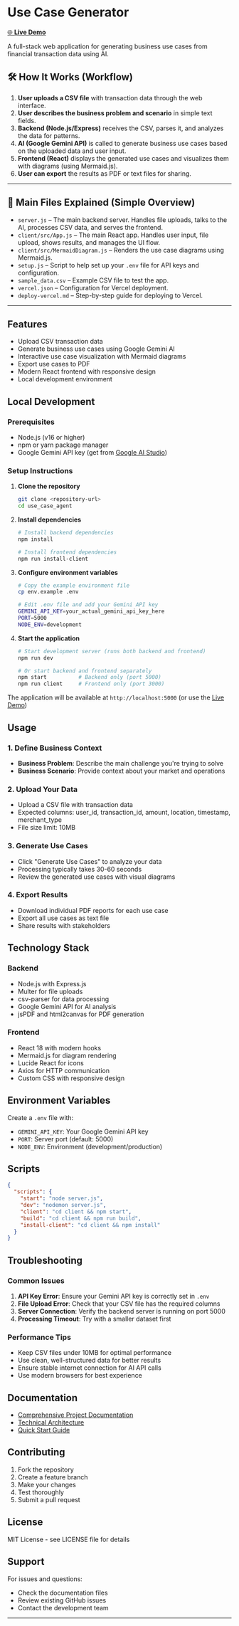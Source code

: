 
# Use Case Generator

[🌐 **Live Demo**](https://client-indol-two-74.vercel.app/)



A full-stack web application for generating business use cases from financial transaction data using AI.
## 🛠️ How It Works (Workflow)

1. **User uploads a CSV file** with transaction data through the web interface.
2. **User describes the business problem and scenario** in simple text fields.
3. **Backend (Node.js/Express)** receives the CSV, parses it, and analyzes the data for patterns.
4. **AI (Google Gemini API)** is called to generate business use cases based on the uploaded data and user input.
5. **Frontend (React)** displays the generated use cases and visualizes them with diagrams (using Mermaid.js).
6. **User can export** the results as PDF or text files for sharing.

---

## 📁 Main Files Explained (Simple Overview)

- `server.js` – The main backend server. Handles file uploads, talks to the AI, processes CSV data, and serves the frontend.
- `client/src/App.js` – The main React app. Handles user input, file upload, shows results, and manages the UI flow.
- `client/src/MermaidDiagram.js` – Renders the use case diagrams using Mermaid.js.
- `setup.js` – Script to help set up your `.env` file for API keys and configuration.
- `sample_data.csv` – Example CSV file to test the app.
- `vercel.json` – Configuration for Vercel deployment.
- `deploy-vercel.md` – Step-by-step guide for deploying to Vercel.

---

## Features

- Upload CSV transaction data
- Generate business use cases using Google Gemini AI
- Interactive use case visualization with Mermaid diagrams
- Export use cases to PDF
- Modern React frontend with responsive design
- Local development environment

## Local Development

### Prerequisites
- Node.js (v16 or higher)
- npm or yarn package manager
- Google Gemini API key (get from [Google AI Studio](https://makersuite.google.com/app/apikey))

### Setup Instructions

1. **Clone the repository**
   ```bash
   git clone <repository-url>
   cd use_case_agent
   ```

2. **Install dependencies**
   ```bash
   # Install backend dependencies
   npm install
   
   # Install frontend dependencies
   npm run install-client
   ```

3. **Configure environment variables**
   ```bash
   # Copy the example environment file
   cp env.example .env
   
   # Edit .env file and add your Gemini API key
   GEMINI_API_KEY=your_actual_gemini_api_key_here
   PORT=5000
   NODE_ENV=development
   ```

4. **Start the application**
   ```bash
   # Start development server (runs both backend and frontend)
   npm run dev
   
   # Or start backend and frontend separately
   npm start          # Backend only (port 5000)
   npm run client     # Frontend only (port 3000)
   ```


The application will be available at `http://localhost:5000` (or use the [Live Demo](https://client-indol-two-74.vercel.app/))

## Usage

### 1. Define Business Context
- **Business Problem**: Describe the main challenge you're trying to solve
- **Business Scenario**: Provide context about your market and operations

### 2. Upload Your Data
- Upload a CSV file with transaction data
- Expected columns: user_id, transaction_id, amount, location, timestamp, merchant_type
- File size limit: 10MB

### 3. Generate Use Cases
- Click "Generate Use Cases" to analyze your data
- Processing typically takes 30-60 seconds
- Review the generated use cases with visual diagrams

### 4. Export Results
- Download individual PDF reports for each use case
- Export all use cases as text file
- Share results with stakeholders

## Technology Stack

### Backend
- Node.js with Express.js
- Multer for file uploads
- csv-parser for data processing
- Google Gemini API for AI analysis
- jsPDF and html2canvas for PDF generation

### Frontend
- React 18 with modern hooks
- Mermaid.js for diagram rendering
- Lucide React for icons
- Axios for HTTP communication
- Custom CSS with responsive design

## Environment Variables

Create a `.env` file with:
- `GEMINI_API_KEY`: Your Google Gemini API key
- `PORT`: Server port (default: 5000)
- `NODE_ENV`: Environment (development/production)

## Scripts

```json
{
  "scripts": {
    "start": "node server.js",
    "dev": "nodemon server.js",
    "client": "cd client && npm start",
    "build": "cd client && npm run build",
    "install-client": "cd client && npm install"
  }
}
```

## Troubleshooting

### Common Issues

1. **API Key Error**: Ensure your Gemini API key is correctly set in `.env`
2. **File Upload Error**: Check that your CSV file has the required columns
3. **Server Connection**: Verify the backend server is running on port 5000
4. **Processing Timeout**: Try with a smaller dataset first

### Performance Tips

- Keep CSV files under 10MB for optimal performance
- Use clean, well-structured data for better results
- Ensure stable internet connection for AI API calls
- Use modern browsers for best experience

## Documentation

- [Comprehensive Project Documentation](PROJECT_DOCUMENTATION.md)
- [Technical Architecture](TECHNICAL_ARCHITECTURE.md)
- [Quick Start Guide](QUICK_START_GUIDE.md)

## Contributing

1. Fork the repository
2. Create a feature branch
3. Make your changes
4. Test thoroughly
5. Submit a pull request

## License

MIT License - see LICENSE file for details

## Support

For issues and questions:
- Check the documentation files
- Review existing GitHub issues
- Contact the development team

---
